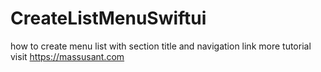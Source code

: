 # CreateListMenuSwiftui
how to create menu list with section title and navigation link more tutorial visit https://massusant.com
